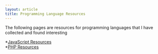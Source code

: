 ```yaml
---
layout: article
title: Programming Language Resources
---
```


The following pages are resources for programming languages that I have collected and found interesting

*[JavaScript Resources](javascript.html)  
*[PHP Resources](php.html)  

